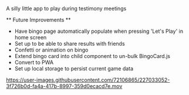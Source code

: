 A silly little app to play during testimony meetings

** Future Improvements **

- Have bingo page automatically populate when pressing 'Let's Play' in home screen
- Set up to be able to share results with friends
- Confetti or animation on bingo
- Extend bingo card into child component to un-bulk BingoCard.js
- Convert to PWA
- Set up local storage to persist current game data


https://user-images.githubusercontent.com/72106865/227033052-3f726b0d-fa4a-417b-8997-359d0ecacd7e.mov

